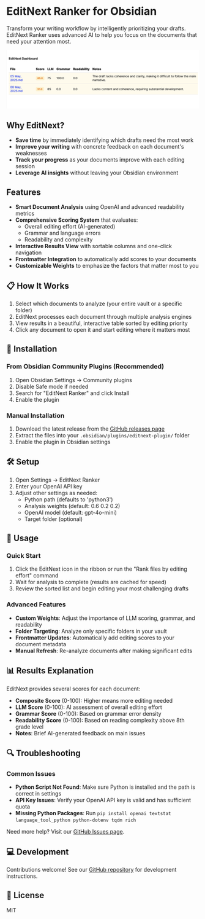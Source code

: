 # EditNext Ranker for Obsidian

Transform your writing workflow by intelligently prioritizing your drafts. EditNext Ranker uses advanced AI to help you focus on the documents that need your attention most.

![EditNext Ranker Screenshot](https://raw.githubusercontent.com/shreyas-makes/editnext-plugin/main/assets/editnext-screenshot.png)

## Why EditNext?

- **Save time** by immediately identifying which drafts need the most work
- **Improve your writing** with concrete feedback on each document's weaknesses
- **Track your progress** as your documents improve with each editing session
- **Leverage AI insights** without leaving your Obsidian environment

## Features

- **Smart Document Analysis** using OpenAI and advanced readability metrics
- **Comprehensive Scoring System** that evaluates:
  - Overall editing effort (AI-generated)
  - Grammar and language errors
  - Readability and complexity
- **Interactive Results View** with sortable columns and one-click navigation
- **Frontmatter Integration** to automatically add scores to your documents
- **Customizable Weights** to emphasize the factors that matter most to you

## 📋 How It Works

1. Select which documents to analyze (your entire vault or a specific folder)
2. EditNext processes each document through multiple analysis engines
3. View results in a beautiful, interactive table sorted by editing priority
4. Click any document to open it and start editing where it matters most

## 🔧 Installation

### From Obsidian Community Plugins (Recommended)

1. Open Obsidian Settings → Community plugins
2. Disable Safe mode if needed
3. Search for "EditNext Ranker" and click Install
4. Enable the plugin

### Manual Installation

1. Download the latest release from the [GitHub releases page](https://github.com/shreyas-makes/editnext-plugin/releases)
2. Extract the files into your `.obsidian/plugins/editnext-plugin/` folder
3. Enable the plugin in Obsidian settings

## 🛠️ Setup

1. Open Settings → EditNext Ranker
2. Enter your OpenAI API key
3. Adjust other settings as needed:
   - Python path (defaults to 'python3')
   - Analysis weights (default: 0.6 0.2 0.2)
   - OpenAI model (default: gpt-4o-mini)
   - Target folder (optional)

## 🧰 Usage

### Quick Start
1. Click the EditNext icon in the ribbon or run the "Rank files by editing effort" command
2. Wait for analysis to complete (results are cached for speed)
3. Review the sorted list and begin editing your most challenging drafts

### Advanced Features
- **Custom Weights**: Adjust the importance of LLM scoring, grammar, and readability
- **Folder Targeting**: Analyze only specific folders in your vault
- **Frontmatter Updates**: Automatically add editing scores to your document metadata
- **Manual Refresh**: Re-analyze documents after making significant edits

## 📊 Results Explanation

EditNext provides several scores for each document:

- **Composite Score** (0-100): Higher means more editing needed
- **LLM Score** (0-100): AI assessment of overall editing effort
- **Grammar Score** (0-100): Based on grammar error density
- **Readability Score** (0-100): Based on reading complexity above 8th grade level
- **Notes**: Brief AI-generated feedback on main issues

## 🔍 Troubleshooting

### Common Issues

- **Python Script Not Found**: Make sure Python is installed and the path is correct in settings
- **API Key Issues**: Verify your OpenAI API key is valid and has sufficient quota
- **Missing Python Packages**: Run `pip install openai textstat language_tool_python python-dotenv tqdm rich`

Need more help? Visit our [GitHub Issues page](https://github.com/shreyas-makes/editnext-plugin/issues).

## 💻 Development

Contributions welcome! See our [GitHub repository](https://github.com/shreyas-makes/editnext-plugin) for development instructions.

## 📝 License

MIT 